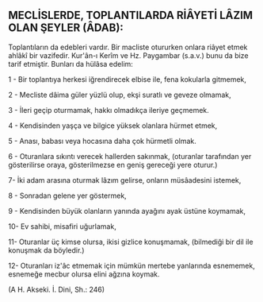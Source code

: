 ## MECLİSLERDE, TOPLANTILARDA RİÂYETİ LÂZIM OLAN ŞEYLER (ÂDAB):

Toplantıların da edebleri vardır. Bir macliste otururken onlara riâyet etmek ahlâkî bir vazifedir. Kur'ân-ı Kerîm ve Hz. Paygambar (s.a.v.) bunu da bize tarif etmiştir. Bunları da hülâsa edelim:

1 - Bir toplantıya herkesi iğrendirecek elbise ile, fena kokularla gitmemek,

2 - Mecliste dâima güler yüzlü olup, ekşi suratlı ve geveze olmamak,

3 - İleri geçip oturmamak, hakkı olmadıkça ileriye geçmemek.

4 - Kendisinden yaşça ve bilgice yüksek olanlara hürmet etmek,

5 - Anası, babası veya hocasına daha çok hürmetli olmak.

6 - Oturanlara sıkıntı verecek hallerden sakınmak, (oturanlar tarafından yer gösterilir­se oraya, gösterilmezse en geniş gereceği yere oturur.)

7- İki adam arasına oturmak lâzım gelir­se, onların müsâadesini istemek,

8 - Sonradan gelene yer göstermek,

9 - Kendisinden büyük olanların yanında ayağını ayak üstüne koymamak,

10- Ev sahibi, misafiri uğurlamak,

11- Oturanlar üç kimse olursa, ikisi giz­lice konuşmamak, (bilmediği bir dil ile konuş­mak da böyledir.)

12- Oturanları iz'âc etmemak için müm­kün mertebe yanlarında esnememek, esnemeğe mecbur olursa elini ağzına koymak.

(A H. Akseki. İ. Dini, Sh.: 246)

